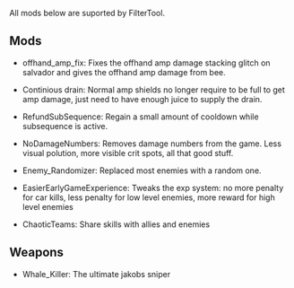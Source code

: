 All mods below are suported by FilterTool.

## Mods
* offhand_amp_fix: Fixes the offhand amp damage stacking glitch on salvador and gives the offhand amp damage from bee.
* Continious drain: Normal amp shields no longer require to be full to get amp damage, just need to have enough juice to supply the drain.
* RefundSubSequence: Regain a small amount of cooldown while subsequence is active.
* NoDamageNumbers: Removes damage numbers from the game. Less visual polution, more visible crit spots, all that good stuff.
* Enemy_Randomizer: Replaced most enemies with a random one.
* EasierEarlyGameExperience: Tweaks the exp system: no more penalty for car kills, less penalty for low level enemies, more reward for high level enemies

* ChaoticTeams: Share skills with allies and enemies

## Weapons
* Whale_Killer: The ultimate jakobs sniper
